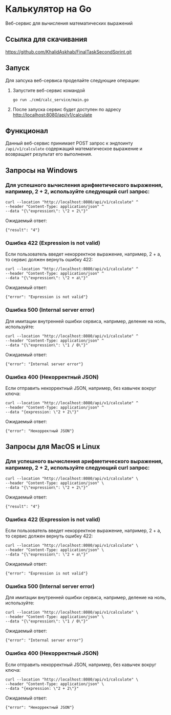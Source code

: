 # Калькулятор на Go
Веб-сервис для вычисления математических выражений


## Ссылка для скачивания
https://github.com/KhalidAskhab/FinalTaskSecondSprint.git

## Запуск
Для запсука веб-сервиса проделайте следующие операции:

1. Запустите веб-сервис командой
    ```
    go run ./cmd/calc_service/main.go
    ```

2. После запуска сервис будет доступен по адресу [http://localhost:8080/api/v1/calculate](http://localhost:8080/api/v1/calculate)

## Функционал
Данный веб-сервис принимает POST запрос к эндпоинту `/api/v1/calculate` содержащий математическое выражение и возвращает результат его выполнения.


## Запросы на Windows

### Для успешного вычисления арифметического выражения, например, 2 + 2, используйте следующий curl запрос:
```
curl --location "http://localhost:8080/api/v1/calculate" ^
--header "Content-Type: application/json" ^
--data "{\"expression\": \"2 + 2\"}"
```
Ожидаемый ответ:
```
{"result": "4"}
```
### Ошибка 422 (Expression is not valid)
Если пользователь введет некорректное выражение, например, 2 + a, то сервис должен вернуть ошибку 422:
```
curl --location "http://localhost:8080/api/v1/calculate" ^
--header "Content-Type: application/json" ^
--data "{\"expression\": \"2 + a\"}"
```

Ожидаемый ответ:
```
{"error": "Expression is not valid"}
```
### Ошибка 500 (Internal server error)
Для имитации внутренней ошибки сервиса, например, деление на ноль, используйте:
```
curl --location "http://localhost:8080/api/v1/calculate" ^
--header "Content-Type: application/json" ^
--data "{\"expression\": \"1 / 0\"}"
```

Ожидаемый ответ:
```
{"error": "Internal server error"}
```

###  Ошибка 400 (Некорректный JSON)
Если отправить некорректный JSON, например, без кавычек вокруг ключа:
```
curl --location "http://localhost:8080/api/v1/calculate" ^
--header "Content-Type: application/json" ^
--data "{expression: \"2 + 2\"}"
```
Ожидаемый ответ:
```
{"error": "Некорректный JSON"}
```

## Запросы для MacOS и Linux

### Для успешного вычисления арифметического выражения, например, 2 + 2, используйте следующий curl запрос:
```
curl --location "http://localhost:8080/api/v1/calculate" \
--header "Content-Type: application/json" \
--data "{\"expression\": \"2 + 2\"}"
```
Ожидаемый ответ:
```
{"result": "4"}
```
### Ошибка 422 (Expression is not valid)
Если пользователь введет некорректное выражение, например, 2 + a, то сервис должен вернуть ошибку 422:
```
curl --location "http://localhost:8080/api/v1/calculate" \
--header "Content-Type: application/json" \
--data "{\"expression\": \"2 + a\"}"
```

Ожидаемый ответ:
```
{"error": "Expression is not valid"}
```
### Ошибка 500 (Internal server error)
Для имитации внутренней ошибки сервиса, например, деление на ноль, используйте:
```
curl --location "http://localhost:8080/api/v1/calculate" \
--header "Content-Type: application/json" \
--data "{\"expression\": \"1 / 0\"}"
```

Ожидаемый ответ:
```
{"error": "Internal server error"}
```

###  Ошибка 400 (Некорректный JSON)
Если отправить некорректный JSON, например, без кавычек вокруг ключа:
```
curl --location "http://localhost:8080/api/v1/calculate" \
--header "Content-Type: application/json" \
--data "{expression: \"2 + 2\"}"
```
Ожидаемый ответ:
```
{"error": "Некорректный JSON"}
```
